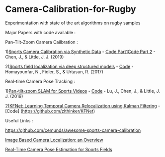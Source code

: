 # Camera-Calibration-for-Rugby
Experimentation with state of the art algorithms on rugby samples


Major Papers with code available :

Pan-Tilt-Zoom Camera Cailbration :

1)[Sports Camera Calibration via Synthetic Data](http://openaccess.thecvf.com/content_CVPRW_2019/papers/CVSports/Chen_Sports_Camera_Calibration_via_Synthetic_Data_CVPRW_2019_paper.pdf) - [Code Part1](https://github.com/lood339/SCCvSD)[Code Part 2](https://github.com/lood339/pytorch-two-GAN) - Chen, J., & Little, J. J. (2019)

2)[Sports field localization via deep structured models](http://www.cs.toronto.edu/~namdar/pdfs/sports_cvpr_2017.pdf) - [Code](https://nhoma.github.io/papers/sports_soccer_code.zip) - Homayounfar, N., Fidler, S., & Urtasun, R. (2017)

Real-time Camera Pose Tracking : 

1)[Pan-tilt-zoom SLAM for Sports Videos](https://bmvc2019.org/wp-content/uploads/papers/0329-paper.pdf) - [Code](https://github.com/lulufa390/Pan-tilt-zoom-SLAM) - Lu, J., Chen, J., & Little, J. J. (2019)

2)[KFNet: Learning Temporal Camera Relocalization using Kalman Filtering](https://arxiv.org/pdf/2003.10629v1.pdf) - [Code]
(https://github.com/zlthinker/KFNet)

Useful Links :

https://github.com/cemunds/awesome-sports-camera-calibration

[Image Based Camera Localization: an Overview](https://arxiv.org/ftp/arxiv/papers/1610/1610.03660.pdf)

[Real-Time Camera Pose Estimation for Sports Fields](https://arxiv.org/pdf/2003.14109.pdf)




